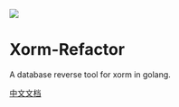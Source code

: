 [![](https://goreportcard.com/badge/gitea.com/azhai/refactor)](https://goreportcard.com/report/gitea.com/azhai/refactor)

# Xorm-Refactor

A database reverse tool for xorm in golang.

[中文文档](README_CN.md)